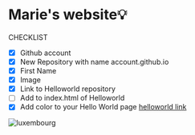 # Marie's website💡
CHECKLIST
- [x] Github account
- [x] New Repository with name account.github.io
- [x] First Name
- [x] Image
- [x] Link to Helloworld repository
- [ ] Add to index.html of Helloworld
- [x] Add color to your Hello World page
[helloworld link](https://mariee2024.github.io/Helloworld/)

![luxembourg](https://img.freepik.com/premium-vector/outline-map-luxembourg-country-vector-illustration_628809-758.jpg)

